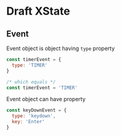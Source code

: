 # Draft XState

## Event

Event object is object having `type` property

```js
const timerEvent = {
  type: 'TIMER'
}

/* which equals */
const timerEvent = 'TIMER'
```

Event object can have property

```js
const keyDownEvent = {
  type: 'keydown',
  key: 'Enter'
}
```